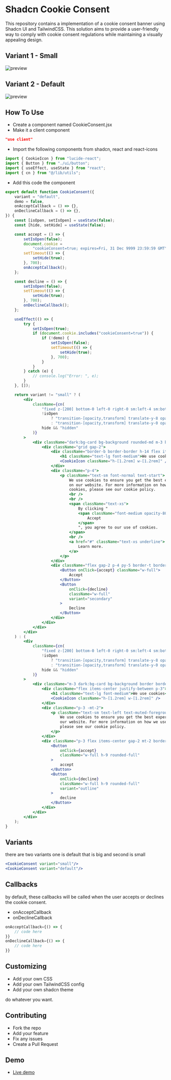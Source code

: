 # Shadcn Cookie Consent

This repository contains a implementation of a cookie consent banner using Shadcn UI and TailwindCSS. This solution aims to provide a user-friendly way to comply with cookie consent regulations while maintaining a visually appealing design.

## Variant 1 - Small

![preview](/public/preview2.png)

## Variant 2 - Default

![preview](/public/preview.png)

## How To Use

-   Create a component named CookieConsent.jsx
-   Make it a client component

```json
"use client"
```

-   Import the following components from shadcn, react and react-icons

```jsx
import { CookieIcon } from "lucide-react";
import { Button } from "./ui/button";
import { useEffect, useState } from "react";
import { cn } from "@/lib/utils";
```

-   Add this code the component

```jsx
export default function CookieConsent({
    variant = "default",
    demo = false,
    onAcceptCallback = () => {},
    onDeclineCallback = () => {},
}) {
    const [isOpen, setIsOpen] = useState(false);
    const [hide, setHide] = useState(false);

    const accept = () => {
        setIsOpen(false);
        document.cookie =
            "cookieConsent=true; expires=Fri, 31 Dec 9999 23:59:59 GMT";
        setTimeout(() => {
            setHide(true);
        }, 700);
        onAcceptCallback();
    };

    const decline = () => {
        setIsOpen(false);
        setTimeout(() => {
            setHide(true);
        }, 700);
        onDeclineCallback();
    };

    useEffect(() => {
        try {
            setIsOpen(true);
            if (document.cookie.includes("cookieConsent=true")) {
                if (!demo) {
                    setIsOpen(false);
                    setTimeout(() => {
                        setHide(true);
                    }, 700);
                }
            }
        } catch (e) {
            // console.log("Error: ", e);
        }
    }, []);

    return variant != "small" ? (
        <div
            className={cn(
                "fixed z-[200] bottom-0 left-0 right-0 sm:left-4 sm:bottom-4 w-full sm:max-w-md duration-700",
                !isOpen
                    ? "transition-[opacity,transform] translate-y-8 opacity-0"
                    : "transition-[opacity,transform] translate-y-0 opacity-100",
                hide && "hidden"
            )}
        >
            <div className="dark:bg-card bg-background rounded-md m-3 border border-border shadow-lg">
                <div className="grid gap-2">
                    <div className="border-b border-border h-14 flex items-center justify-between p-4">
                        <h1 className="text-lg font-medium">We use cookies</h1>
                        <CookieIcon className="h-[1.2rem] w-[1.2rem]" />
                    </div>
                    <div className="p-4">
                        <p className="text-sm font-normal text-start">
                            We use cookies to ensure you get the best experience
                            on our website. For more information on how we use
                            cookies, please see our cookie policy.
                            <br />
                            <br />
                            <span className="text-xs">
                                By clicking "
                                <span className="font-medium opacity-80">
                                    Accept
                                </span>
                                ", you agree to our use of cookies.
                            </span>
                            <br />
                            <a href="#" className="text-xs underline">
                                Learn more.
                            </a>
                        </p>
                    </div>
                    <div className="flex gap-2 p-4 py-5 border-t border-border dark:bg-background/20">
                        <Button onClick={accept} className="w-full">
                            Accept
                        </Button>
                        <Button
                            onClick={decline}
                            className="w-full"
                            variant="secondary"
                        >
                            Decline
                        </Button>
                    </div>
                </div>
            </div>
        </div>
    ) : (
        <div
            className={cn(
                "fixed z-[200] bottom-0 left-0 right-0 sm:left-4 sm:bottom-4 w-full sm:max-w-md duration-700",
                !isOpen
                    ? "transition-[opacity,transform] translate-y-8 opacity-0"
                    : "transition-[opacity,transform] translate-y-0 opacity-100",
                hide && "hidden"
            )}
        >
            <div className="m-3 dark:bg-card bg-background border border-border rounded-lg">
                <div className="flex items-center justify-between p-3">
                    <h1 className="text-lg font-medium">We use cookies</h1>
                    <CookieIcon className="h-[1.2rem] w-[1.2rem]" />
                </div>
                <div className="p-3 -mt-2">
                    <p className="text-sm text-left text-muted-foreground">
                        We use cookies to ensure you get the best experience on
                        our website. For more information on how we use cookies,
                        please see our cookie policy.
                    </p>
                </div>
                <div className="p-3 flex items-center gap-2 mt-2 border-t">
                    <Button
                        onClick={accept}
                        className="w-full h-9 rounded-full"
                    >
                        accept
                    </Button>
                    <Button
                        onClick={decline}
                        className="w-full h-9 rounded-full"
                        variant="outline"
                    >
                        decline
                    </Button>
                </div>
            </div>
        </div>
    );
}
```

## Variants

there are two variants one is default that is big and second is small

```jsx
<CookieConsent variant="small"/>
<CookieConsent variant="default"/>
```

## Callbacks

by default, these callbacks will be called when the user accepts or declines the cookie consent.

-   onAcceptCallback
-   onDeclineCallback

```jsx
onAcceptCallback={() => {
    // code here
}}
onDeclineCallback={() => {
    // code here
}}
```

## Customizing

-   Add your own CSS
-   Add your own TailwindCSS config
-   Add your own shadcn theme

do whatever you want.

## Contributing

-   Fork the repo
-   Add your feature
-   Fix any issues
-   Create a Pull Request

## Demo

-   [Live demo](https://am-scc.vercel.app/)
